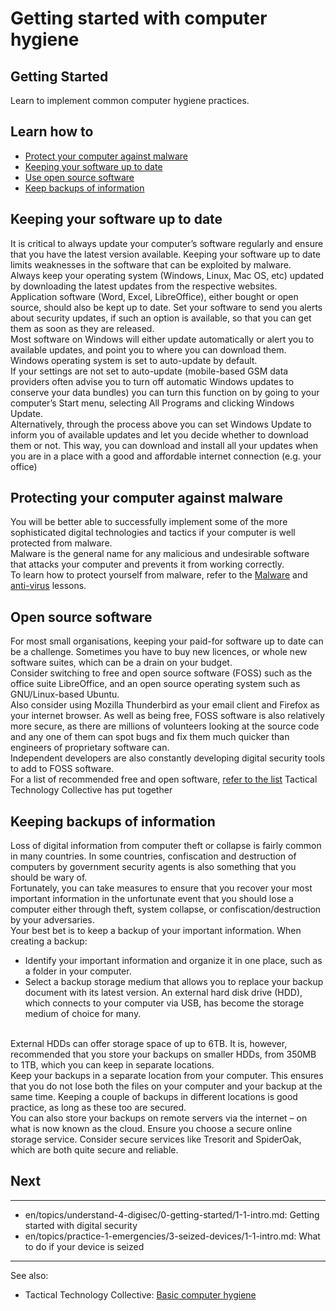 # Getting started with computer hygiene
## Getting Started

Learn to implement common computer hygiene practices.


## Learn how to
- [Protect your computer against malware](en/topics/tool-7-computer-hygiene/1-computer-hygiene/3-1-learn.md)
- [Keeping your software up to date](en/topics/tool-7-computer-hygiene/1-computer-hygiene/3-2-learn.md)
- [Use open source software](en/topics/tool-7-computer-hygiene/1-computer-hygiene/3-3-learn.md)
- [Keep backups of information](en/topics/tool-7-computer-hygiene/1-computer-hygiene/3-4-learn.md)


## Keeping your software up to date
It is critical to always update your computer’s software regularly and ensure that you have the latest version available. Keeping your software up to date limits weaknesses in the software that can be exploited by malware.
<br>
Always keep your operating system (Windows, Linux, Mac OS, etc) updated by downloading the latest updates from the respective websites.
<br>
Application software (Word, Excel, LibreOffice), either bought or open source, should also be kept up to date. Set your software to send you alerts about security updates, if such an option is available, so that you can get them as soon as they are released.
<br>
Most software on Windows will either update automatically or alert you to available updates, and point you to where you can download them. Windows operating system is set to auto-update by default.
<br>
If your settings are not set to auto-update (mobile-based GSM data providers often advise you to turn off automatic Windows updates to conserve your data bundles) you can turn this function on by going to your computer’s Start menu, selecting All Programs and clicking Windows Update.
<br>
Alternatively, through the process above you can set Windows Update to inform you of available updates and let you decide whether to download them or not. This way, you can download and install all your updates when you are in a place with a good and affordable internet connection (e.g. your office)


## Protecting your computer against malware
You will be better able to successfully implement some of the more sophisticated digital technologies and tactics if your computer is well protected from malware.
<br>
Malware is the general name for any malicious and undesirable software that attacks your computer and prevents it from working correctly.
<br>
To learn how to protect yourself from malware, refer to the [Malware](en/topics/practice-1-emergencies/4-malware/1-1-intro.md) and [anti-virus](en/topics/tool-7-computer-hygiene/2-antivirus/1-1-intro.md) lessons.


## Open source software
For most small organisations, keeping your paid-for software up to date can be a challenge. Sometimes you have to buy new licences, or whole new software suites, which can be a drain on your budget.
<br>
Consider switching to free and open source software (FOSS) such as the office suite LibreOffice, and an open source operating system such as GNU/Linux-based Ubuntu.
<br>
Also consider using Mozilla Thunderbird as your email client and Firefox as your internet browser. As well as being free, FOSS software is also relatively more secure, as there are millions of volunteers looking at the source code and any one of them can spot bugs and fix them much quicker than engineers of proprietary software can.
<br>
Independent developers are also constantly developing digital security tools to add to FOSS software.
<br>
For a list of recommended free and open software, [refer to the list](https://securityinabox.org/en/eco-rights-africa/malware#392) Tactical Technology Collective has put together


## Keeping backups of information

Loss of digital information from computer theft or collapse is fairly common in many countries. In some countries, confiscation and destruction of computers by government security agents is also something that you should be wary of.
<br>
Fortunately, you can take measures to ensure that you recover your most important information in the unfortunate event that you should lose a computer either through theft, system collapse, or confiscation/destruction by your adversaries.
<br>
Your best bet is to keep a backup of your important information. When creating a backup:
<br>
- Identify your important information and organize it in one place, such as a folder in your computer.
- Select a backup storage medium that allows you to replace your backup document with its latest version. An external hard disk drive (HDD), which connects to your computer via USB, has become the storage medium of choice for many.
<br>
External HDDs can offer storage space of up to 6TB. It is, however, recommended that you store your backups on smaller HDDs, from 350MB to 1TB, which you can keep in separate locations.
<br>
Keep your backups in a separate location from your computer. This ensures that you do not lose both the files on your computer and your backup at the same time. Keeping a couple of backups in different locations is good practice, as long as these too are secured.
<br>
You can also store your backups on remote servers via the internet – on what is now known as the cloud. Ensure you choose a secure online storage service. Consider secure services like Tresorit and SpiderOak, which are both quite secure and reliable.


## Next
---
- en/topics/understand-4-digisec/0-getting-started/1-1-intro.md: Getting started with digital security
- en/topics/practice-1-emergencies/3-seized-devices/1-1-intro.md: What to do if your device is seized
---
See also:
- Tactical Technology Collective: [Basic computer hygiene](https://securityinabox.org/en/eco-rights-africa/computer-hygiene)


